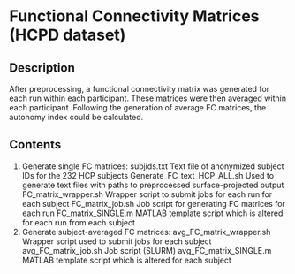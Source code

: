 # Functional Connectivity Matrices (HCPD dataset)

## Description
After preprocessing, a functional connectivity matrix was generated for each run within each participant. These matrices were then averaged within each participant. Following the generation of average FC matrices, the autonomy index could be calculated.

## Contents
1. Generate single FC matrices: subjids.txt Text file of anonymized subject IDs for the 232 HCP subjects Generate_FC_text_HCP_ALL.sh Used to generate text files with paths to preprocessed surface-projected output FC_matrix_wrapper.sh Wrapper script to submit jobs for each run for each subject FC_matrix_job.sh Job script for generating FC matrices for each run FC_matrix_SINGLE.m MATLAB template script which is altered for each run from each subject
2. Generate subject-averaged FC matrices: avg_FC_matrix_wrapper.sh Wrapper script used to submit jobs for each subject avg_FC_matrix_job.sh Job script (SLURM) avg_FC_matrix_SINGLE.m MATLAB template script which is altered for each subject
